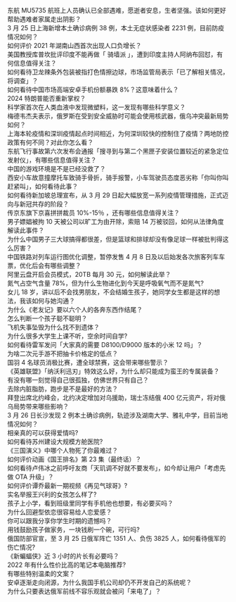 东航 MU5735 航班上人员确认已全部遇难，愿逝者安息，生者坚强。该如何更好帮助遇难者家属走出阴影？  
3 月 25 日上海新增本土确诊病例 38 例，本土无症状感染者 2231 例，目前防疫情况如何？  
如何评价 2021 年湖南山西首次出现人口负增长？  
美国教授库普坎批评印度不能再做「 骑墙派 」，遭到印度主持人阿纳布回怼，有何信息值得关注？  
如何看待卫龙辣条外包装被指打色情擦边球，市场监管局表示「已了解相关情况，将调查」？  
如何看待中国市场高端安卓手机份额暴跌 8%？这意味着什么？  
2024 特朗普能否重新掌权？  
科学家首次在人类血液中发现微塑料，这一发现有哪些科学意义？  
梅德韦杰夫表示，俄罗斯在受到安全威胁时可能会使用核武器，俄乌冲突最新局势如何？  
上海本轮疫情和深圳疫情起点时间相近，为何深圳较快的控制住了疫情？两地防控政策有何不同？对此你怎么看？  
东航飞行事故第六次发布会通报「搜寻到与第二个黑匣子安装位置较近的紧急定位发射仪」，有哪些信息值得关注？  
中国的游戏环境是不是已经没救了？  
西安小车故意撞摩托车致骑手骨折，骑手报警，小车驾驶员态度恶劣称「你叫你叫赶紧叫」，如何看待此事？  
如何看待新加坡总理宣布，从 3 月 29 日起大幅放宽一系列疫情管理措施，正式迈向与新冠共存的阶段？  
传京东旗下京喜拼拼裁员 10%-15％ ，还有哪些信息值得关注？  
男子嫖娼被拘 10 天被公司以旷工为由开除，索赔 14 万被驳回，如何从法律角度解读此事件？  
为什么中国男子三大球搞得都很差，但是篮球和排球却没有像足球一样被批判得这么厉害？  
中国铁路对列车运行图优化调整，暂停发售 4 月 8 日及以后始发各次旅客列车车票，优化后会有哪些调整？  
阿里云盘开启会员模式，20TB 每月 30 元，如何解读此举？  
氮气占空气含量 78%，但为什么生物进化到今天是呼吸氧气而不是氮气?  
女儿 18 岁，讲以后不会找男朋友，不会结婚生孩子，她同学女生都是这样的想法，我该如何与她沟通？  
为什么《老友记》要以六个人的各奔东西作结尾？  
怎么判断一个孩子聪不聪明？  
飞机失事坠毁为什么找不到遗体？  
为什么很多大学生上课不听，空余时间自学?  
如何看待雷军发问「大家真的需要 D8100/D9000 版本的小米 12 吗」？  
为啥二次元手游不把抽卡价格定的低点？  
国羽 4 名球员消极比赛，遭全球禁赛，这会带来哪些警示？  
《英雄联盟》「纳沃利迅刃」特效这么好，为什么却只能成为蛮王的专属装备？  
有没有哪一刻觉得自己很孤独，仿佛世界只有自己？  
去除内脏脂肪，跑步是不是最好的方法？  
拜登出席北约峰会，北约决定增加对乌援助，瑞士冻结俄 400 亿元资产，将对俄乌局势带来哪些影响？  
3 月 26 日长沙发现 2 例本土确诊病例，轨迹涉及湖南大学、雅礼中学，目前当地情况如何？  
相亲真的可以获得爱情吗?  
如何看待苏州建设大规模方舱医院?  
《三国演义》中哪个人物死了你最难过？  
如何评价动画《国王排名》第 23 集（最终话）？  
如何看待卢伟冰之前呼吁友商「天玑调不好就不要发布」，如今却让用户「考虑先做 OTA 升级」？  
如何评价谭乔最新一期视频《再见气球哥》?  
实名举报王兴利的女孩怎么样了?  
孩子上小学，看到班级里同学有手机他也想要，有必要买吗？  
为什么回避型依恋很容易给人恋爱感？  
你可以跟我分享你学生时期的遗憾吗？  
用钱鼓励孩子做家务，一块钱刷一个碗，可行吗?  
俄国防部官宣，至 3 月 25 日俄军阵亡 1351 人、负伤 3825 人，如何看待俄军的伤亡情况?  
《新蝙蝠侠》近 3 小时的片长有必要吗？  
2022 年有什么性价比高的笔记本电脑推荐?  
有哪些特别温柔的文案？  
安卓逐渐走向闭源，为什么我国手机公司却仍不开发自己的系统呢？  
为什么只要表达俄军前线不容乐观就会被问「来电了」？  
